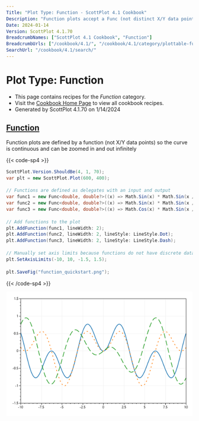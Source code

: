```yaml
---
Title: "Plot Type: Function - ScottPlot 4.1 Cookbook"
Description: "Function plots accept a Func (not distinct X/Y data points) to create line plots which can be zoomed infinitely."
Date: 2024-01-14
Version: ScottPlot 4.1.70
BreadcrumbNames: ["ScottPlot 4.1 Cookbook", "Function"]
BreadcrumbUrls: ["/cookbook/4.1/", "/cookbook/4.1/category/plottable-function/"]
SearchUrl: "/cookbook/4.1/search/"
---
```


# Plot Type: Function
* This page contains recipes for the _Function_ category.
* Visit the [Cookbook Home Page](../../) to view all cookbook recipes.
* Generated by ScottPlot 4.1.70 on 1/14/2024
<h2><a id='function' href='/cookbook/4.1/recipes/function_quickstart/'>Function</a></h2>

Function plots are defined by a function (not X/Y data points) so the curve is continuous and can be zoomed in and out infinitely

{{< code-sp4 >}}

```cs
ScottPlot.Version.ShouldBe(4, 1, 70);
var plt = new ScottPlot.Plot(600, 400);

// Functions are defined as delegates with an input and output
var func1 = new Func<double, double?>((x) => Math.Sin(x) * Math.Sin(x / 2));
var func2 = new Func<double, double?>((x) => Math.Sin(x) * Math.Sin(x / 3));
var func3 = new Func<double, double?>((x) => Math.Cos(x) * Math.Sin(x / 5));

// Add functions to the plot
plt.AddFunction(func1, lineWidth: 2);
plt.AddFunction(func2, lineWidth: 2, lineStyle: LineStyle.Dot);
plt.AddFunction(func3, lineWidth: 2, lineStyle: LineStyle.Dash);

// Manually set axis limits because functions do not have discrete data points
plt.SetAxisLimits(-10, 10, -1.5, 1.5);

plt.SaveFig("function_quickstart.png");
```

{{< /code-sp4 >}}

<img src='../../images/function_quickstart.png' class='d-block mx-auto my-5' />



